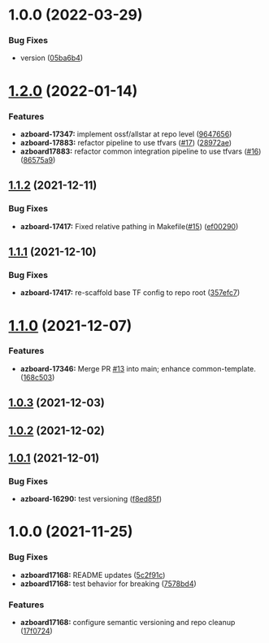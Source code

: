 # 1.0.0 (2022-03-29)


### Bug Fixes

* version ([05ba6b4](https://github.com/longviewsystems/terraform-azurerm-firewall/commit/05ba6b44ccf2eb1807962044a4da50b03a2e7160))

# [1.2.0](https://github.com/longviewsystems/terraform-azurerm-common-template/compare/1.1.2...1.2.0) (2022-01-14)


### Features

* **azboard-17347:** implement ossf/allstar at repo level ([9647656](https://github.com/longviewsystems/terraform-azurerm-common-template/commit/964765676efa5400930c734da1963157f60250e0))
* **azboard-17883:** refactor pipeline to use tfvars ([#17](https://github.com/longviewsystems/terraform-azurerm-common-template/issues/17)) ([28972ae](https://github.com/longviewsystems/terraform-azurerm-common-template/commit/28972ae1dd80e176bb5ef8a5cb7ae4781b1a40ed))
* **azboard17883:** refactor common integration pipeline to use tfvars ([#16](https://github.com/longviewsystems/terraform-azurerm-common-template/issues/16)) ([86575a9](https://github.com/longviewsystems/terraform-azurerm-common-template/commit/86575a9315074eb45d8395ad52326e5c08ed7461))

## [1.1.2](https://github.com/longviewsystems/terraform-azurerm-common-template/compare/1.1.1...1.1.2) (2021-12-11)


### Bug Fixes

* **azboard-17417:** Fixed relative pathing in Makefile([#15](https://github.com/longviewsystems/terraform-azurerm-common-template/issues/15)) ([ef00290](https://github.com/longviewsystems/terraform-azurerm-common-template/commit/ef0029038749a49fc3506fecc9fc1f77528e9add))

## [1.1.1](https://github.com/longviewsystems/terraform-azurerm-common-template/compare/1.1.0...1.1.1) (2021-12-10)


### Bug Fixes

* **azboard-17417:** re-scaffold base TF config to repo root ([357efc7](https://github.com/longviewsystems/terraform-azurerm-common-template/commit/357efc7f8397ab628152f5547566c705edd77442))

# [1.1.0](https://github.com/longviewsystems/terraform-azurerm-common-template/compare/1.0.3...1.1.0) (2021-12-07)


### Features

* **azboard-17346:** Merge PR [#13](https://github.com/longviewsystems/terraform-azurerm-common-template/issues/13) into main; enhance common-template. ([168c503](https://github.com/longviewsystems/terraform-azurerm-common-template/commit/168c50359491c129965a09fa3f1f5dd1781d01f4))

## [1.0.3](https://github.com/longviewsystems/terraform-azurerm-common-template/compare/1.0.2...1.0.3) (2021-12-03)

## [1.0.2](https://github.com/longviewsystems/terraform-azurerm-common-template/compare/1.0.1...1.0.2) (2021-12-02)

## [1.0.1](https://github.com/longviewsystems/terraform-azurerm-common-template/compare/1.0.0...1.0.1) (2021-12-01)


### Bug Fixes

* **azboard-16290:** test versioning ([f8ed85f](https://github.com/longviewsystems/terraform-azurerm-common-template/commit/f8ed85fc95de4b65b25f8a1eadb0b0986c4c0f0c))

# 1.0.0 (2021-11-25)


### Bug Fixes

* **azboard17168:** README updates ([5c2f91c](https://github.com/longviewsystems/terraform-azurerm-common-template/commit/5c2f91c66289069779ceb8fd06fbf4600931d0f2))
* **azboard17168:** test behavior for breaking ([7578bd4](https://github.com/longviewsystems/terraform-azurerm-common-template/commit/7578bd41b2b57b5297871460055dff5dfac64fc4))


### Features

* **azboard17168:** configure semantic versioning and repo cleanup ([17f0724](https://github.com/longviewsystems/terraform-azurerm-common-template/commit/17f07243d479d1728479d822138b46c922ebb5f8))
